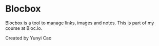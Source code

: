 # Blocbox

Blocbox is a tool to manage links, images and notes. This is part of my course at Bloc.io.

Created by Yunyi Cao
